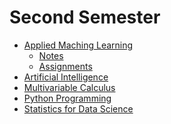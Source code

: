 # Second Semester
* [Applied Maching Learning](Applied%20Maching%20Learning/)
    * [Notes](/Applied%20Maching%20Learning/Notes)
    * [Assignments](/Applied%20Maching%20Learning/Assignments)
* [Artificial Intelligence]()
* [Multivariable Calculus]()
* [Python Programming]()
* [Statistics for Data Science]()

